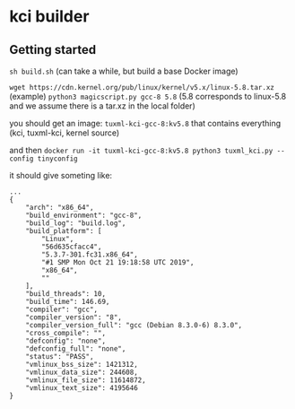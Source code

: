 # kci builder

## Getting started

`sh build.sh` (can take a while, but build a base Docker image)

`wget https://cdn.kernel.org/pub/linux/kernel/v5.x/linux-5.8.tar.xz` (example)
`python3 magicscript.py gcc-8 5.8` (5.8 corresponds to linux-5.8 and we assume there is a tar.xz in the local folder)

you should get an image:
`tuxml-kci-gcc-8:kv5.8` that contains everything (kci, tuxml-kci, kernel source)

and then `docker run -it tuxml-kci-gcc-8:kv5.8 python3 tuxml_kci.py --config tinyconfig`

it should give someting like:
```
...
{
    "arch": "x86_64",
    "build_environment": "gcc-8",
    "build_log": "build.log",
    "build_platform": [
        "Linux",
        "56d635cfacc4",
        "5.3.7-301.fc31.x86_64",
        "#1 SMP Mon Oct 21 19:18:58 UTC 2019",
        "x86_64",
        ""
    ],
    "build_threads": 10,
    "build_time": 146.69,
    "compiler": "gcc",
    "compiler_version": "8",
    "compiler_version_full": "gcc (Debian 8.3.0-6) 8.3.0",
    "cross_compile": "",
    "defconfig": "none",
    "defconfig_full": "none",
    "status": "PASS",
    "vmlinux_bss_size": 1421312,
    "vmlinux_data_size": 244608,
    "vmlinux_file_size": 11614872,
    "vmlinux_text_size": 4195646
}
```
